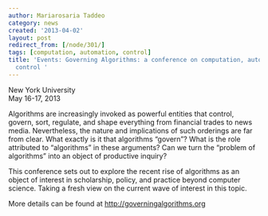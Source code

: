 ```yaml
---
author: Mariarosaria Taddeo
category: news
created: '2013-04-02'
layout: post
redirect_from: [/node/301/]
tags: [computation, automation, control]
title: 'Events: Governing Algorithms: a conference on computation, automation and
  control '
---
```

New York University  
May 16-17, 2013

Algorithms are increasingly invoked as powerful entities that control, govern,
sort, regulate, and shape everything from financial trades to news media.
Nevertheless, the nature and implications of such orderings are far from
clear. What exactly is it that algorithms “govern”? What is the role
attributed to “algorithms” in these arguments? Can we turn the “problem of
algorithms” into an object of productive inquiry?

This conference sets out to explore the recent rise of algorithms as an object
of interest in scholarship, policy, and practice beyond computer science.
Taking a fresh view on the current wave of interest in this topic.

More details can be found at <http://governingalgorithms.org>

